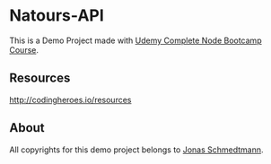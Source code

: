 # Natours-API

This is a Demo Project made with [Udemy Complete Node Bootcamp Course](https://github.com/jonasschmedtmann/complete-node-bootcamp).

## Resources

http://codingheroes.io/resources

## About

All copyrights for this demo project belongs to [Jonas Schmedtmann](https://github.com/jonasschmedtmann).
